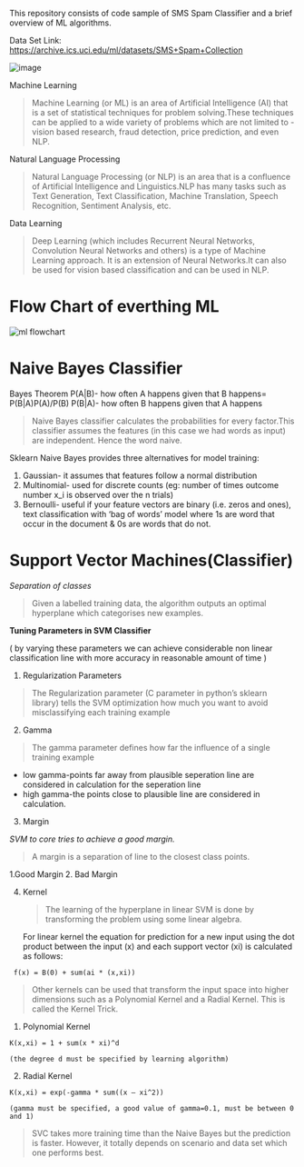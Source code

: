 This repository consists of code sample of SMS Spam Classifier and a brief overview of ML algorithms.

Data Set Link: https://archive.ics.uci.edu/ml/datasets/SMS+Spam+Collection

![image](https://user-images.githubusercontent.com/77841499/132994175-39edfec2-aa06-4b94-9c80-7e1289a282ff.png)


Machine Learning
>Machine Learning (or ML) is an area of Artificial Intelligence (AI) that is a set of statistical techniques for problem solving.These techniques can be applied to a wide variety of problems which are not limited to - vision based research, fraud detection, price prediction, and even NLP.

Natural Language Processing
> Natural Language Processing (or NLP) is an area that is a confluence of Artificial Intelligence and Linguistics.NLP has many tasks such as Text Generation, Text Classification, Machine Translation, Speech Recognition, Sentiment Analysis, etc. 

Data Learning
>Deep Learning (which includes Recurrent Neural Networks, Convolution Neural Networks and others) is a type of Machine Learning approach. It is an extension of Neural Networks.It can also be used for vision based classification and can be used in NLP.

# Flow Chart of everthing ML

![ml flowchart](https://user-images.githubusercontent.com/77841499/132993807-b0a69d7a-e11f-4050-b1a5-7a7c41ec1a64.jpeg)

# Naive Bayes Classifier

Bayes Theorem
P(A|B)-  how often A happens given that B happens= P(B|A)P(A)/P(B)
P(B|A)-  how often B happens given that A happens

> Naive Bayes classifier calculates the probabilities for every factor.This classifier assumes the features (in this case we had words as input) are independent. Hence the word naive.

Sklearn Naive Bayes provides three alternatives for model training:
1. Gaussian- it assumes that features follow a normal distribution
2. Multinomial- used for discrete counts (eg: number of times outcome number x_i is observed over the n trials)
3. Bernoulli- useful if your feature vectors are binary (i.e. zeros and ones), text classification with ‘bag of words’ model where 1s are word that occur in the document & 0s are words that do not.
 
# Support Vector Machines(Classifier)

*Separation of classes*

> Given a labelled training data, the algorithm outputs an optimal hyperplane which categorises new examples.

**Tuning Parameters in SVM Classifier**

( by varying these parameters we can achieve considerable non linear classification line with more accuracy in reasonable amount of time )

1. Regularization Parameters

  > The Regularization parameter (C parameter in python’s sklearn library) tells the SVM optimization how much you want to avoid misclassifying each training example

2. Gamma

  > The gamma parameter defines how far the influence of a single training example
  * low gamma-points far away from plausible seperation line are considered in calculation for the seperation line
  * high gamma-the points close to plausible line are considered in calculation.


3. Margin

  *SVM to core tries to achieve a good margin.*

   > A margin is a separation of line to the closest class points.

   1.Good Margin 2. Bad Margin

4. Kernel

   > The learning of the hyperplane in linear SVM is done by transforming the problem using some linear algebra. 

   For linear kernel the equation for prediction for a new input using the dot product between the input (x) and each support vector (xi) is calculated as follows:

  ` f(x) = B(0) + sum(ai * (x,xi))` 

  > Other kernels can be used that transform the input space into higher dimensions such as a Polynomial Kernel and a Radial Kernel. This is called the Kernel Trick.

  1. Polynomial Kernel

    K(x,xi) = 1 + sum(x * xi)^d

    (the degree d must be specified by learning algorithm)

  2. Radial Kernel

    K(x,xi) = exp(-gamma * sum((x – xi^2))

    (gamma must be specified, a good value of gamma=0.1, must be between 0 and 1)
    
 > SVC takes more training time than the Naive Bayes but the prediction is faster. However, it totally depends on scenario and data set which one performs best.
 
 
